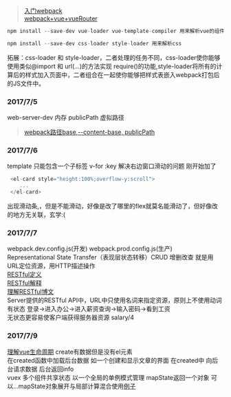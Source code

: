 > [入门webpack](http://www.jianshu.com/p/42e11515c10f)  
> [webpack+vue+vueRouter](https://segmentfault.com/a/1190000008602934)
```js
npm install --save-dev vue-loader vue-template-compiler 用来解析vue的组件，.vue后缀的文件

npm install --save-dev css-loader style-loader 用来解析css
```
拓展：css-loader 和 style-loader，二者处理的任务不同，css-loader使你能够使用类似@import 和 url(…)的方法实现 require()的功能,style-loader将所有的计算后的样式加入页面中，二者组合在一起使你能够把样式表嵌入webpack打包后的JS文件中。

### 2017/7/5  
web-server-dev 内存 publicPath 虚拟路径
> [webpack路径base,--content-base, publicPath](http://www.cnblogs.com/chenshao/p/6362768.html)

### 2017/7/6 
template 只能包含一个子标签 v-for :key 
解决右边窗口滑动的问题 刚开始加了
```js
 <el-card style="height:100%;overflow-y:scroll">
    ...
 </el-card>
 ```
 出现滑动条,，但是不能滑动，好像是改了哪里的flex就莫名能滑动了，但好像改的地方无关联，玄学:(

### 2017/7/7
webpack.dev.config.js(开发) webpack.prod.config.js(生产)   
Representational State Transfer（表现层状态转移）CRUD 增删改查 就是用URL定位资源，用HTTP描述操作     
[RESTful定义](http://baike.baidu.com/link?url=zbhZv7ahtxmgc1EZXbjdMCYC21ynMf8Cedv-TEJqejyjzDBywfXyQYc3jl4pntlqa0_6BAryU9k874IJwi2azq)  
[RESTful解释](https://www.zhihu.com/question/28557115)  
[理解RESTful博文](http://www.ruanyifeng.com/blog/2011/09/restful)   
Server提供的RESTful API中，URL中只使用名词来指定资源，原则上不使用动词  
有状态 登录->进入办公->进入薪资查询->输入密码->看到工资  
无状态更容易使客户端获得服务器资源 salary/4  

### 2017/7/9
[理解vue生命周期](https://cn.vuejs.org/v2/guide/instance.html#实例生命周期) create有数据但是没有el元素   
在created函数中加载后台数据 如一个创建和显示文章的界面 在created中 向后台请求数据 后台返回info  
vuex 多个组件共享状态 以一个全局的单例模式管理 mapState返回一个对象 可以...mapState对象展开与局部计算混合使用[例子](http://vuex.vuejs.org/zh-cn/state.html)